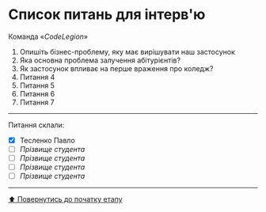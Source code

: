 # Список питань для інтерв'ю
Команда «*CodeLegion*»

1. Опишіть бізнес-проблему, яку має вирішувати наш застосунок
2. Яка основна проблема залучення абітурієнтів?
3. Як застосунок впливає на перше враження про коледж?
4. Питання 4
5. Питання 5
6. Питання 6
7. Питання 7

---
Питання склали:			

- [x] Тесленко Павло
- [ ] *Прізвище студента*
- [ ] *Прізвище студента*
- [ ] *Прізвище студента*
- [ ] *Прізвище студента*

---
[:arrow_up: Повернутись до початку етапу](/docs/1.Envisioning/README.md)
